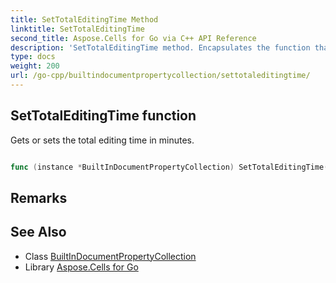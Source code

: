```yaml
---
title: SetTotalEditingTime Method 
linktitle: SetTotalEditingTime
second_title: Aspose.Cells for Go via C++ API Reference
description: 'SetTotalEditingTime method. Encapsulates the function that represents settotaleditingtime in Go.'
type: docs
weight: 200
url: /go-cpp/builtindocumentpropertycollection/settotaleditingtime/
---
```


## SetTotalEditingTime function

Gets or sets the total editing time in minutes.

```go

func (instance *BuiltInDocumentPropertyCollection) SetTotalEditingTime(value float64)  error

```

## Remarks


## See Also

* Class [BuiltInDocumentPropertyCollection](../)
* Library [Aspose.Cells for Go](../../)
